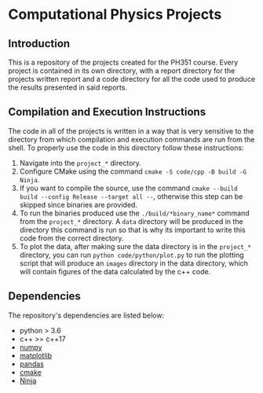# Computational Physics Projects

## Introduction

This is a repository of the projects created for the PH351 course. Every project is contained in its own directory, with a report directory for the projects written report and a code directory for all the code used to produce the results presented in said reports.

## Compilation and Execution Instructions

The code in all of the projects is written in a way that is very sensitive to the directory from which compilation and execution commands are run from the shell. To properly use the code in this directory follow these instructions:

1. Navigate into the `project_*` directory.
2. Configure CMake using the command `cmake -S code/cpp -B build -G Ninja`.
3. If you want to compile the source, use the command `cmake --build build --config Release --target all --`, otherwise this step can be skipped since binaries are provided.
4. To run the binaries produced use the `./build/*binary_name*` command from the `project_*` directory. A `data` directory will be produced in the directory this command is run so that is why its important to write this code from the correct directory.
5. To plot the data, after making sure the data directory is in the `project_*` directory, you can run `python code/python/plot.py` to run the plotting script that will produce an `images` directory in the data directory, which will contain figures of the data calculated by the c++ code.

## Dependencies

The repository's dependencies are listed below:

* python > 3.6
* c++ >= c++17
* [numpy](https://numpy.org/)
* [matplotlib](https://matplotlib.org/)
* [pandas](https://pandas.pydata.org/)
* [cmake](https://cmake.org/download/)
* [Ninja](https://ninja-build.org/)

